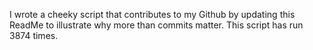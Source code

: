I wrote a cheeky script that contributes to my Github by updating this ReadMe to illustrate why more than commits matter. This script has run 3874 times.